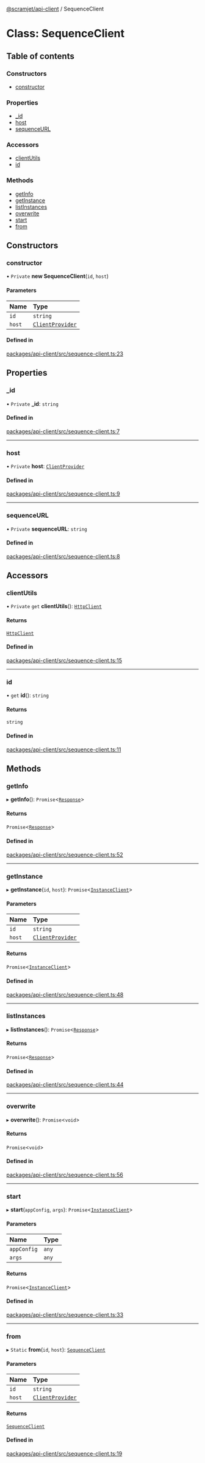 [@scramjet/api-client](../README.md) / SequenceClient

# Class: SequenceClient

## Table of contents

### Constructors

- [constructor](SequenceClient.md#constructor)

### Properties

- [\_id](SequenceClient.md#_id)
- [host](SequenceClient.md#host)
- [sequenceURL](SequenceClient.md#sequenceurl)

### Accessors

- [clientUtils](SequenceClient.md#clientutils)
- [id](SequenceClient.md#id)

### Methods

- [getInfo](SequenceClient.md#getinfo)
- [getInstance](SequenceClient.md#getinstance)
- [listInstances](SequenceClient.md#listinstances)
- [overwrite](SequenceClient.md#overwrite)
- [start](SequenceClient.md#start)
- [from](SequenceClient.md#from)

## Constructors

### constructor

• `Private` **new SequenceClient**(`id`, `host`)

#### Parameters

| Name | Type |
| :------ | :------ |
| `id` | `string` |
| `host` | [`ClientProvider`](../interfaces/ClientProvider.md) |

#### Defined in

[packages/api-client/src/sequence-client.ts:23](https://github.com/scramjet-cloud-platform/scramjet-csi-dev/blob/d294535a/packages/api-client/src/sequence-client.ts#L23)

## Properties

### \_id

• `Private` **\_id**: `string`

#### Defined in

[packages/api-client/src/sequence-client.ts:7](https://github.com/scramjet-cloud-platform/scramjet-csi-dev/blob/d294535a/packages/api-client/src/sequence-client.ts#L7)

___

### host

• `Private` **host**: [`ClientProvider`](../interfaces/ClientProvider.md)

#### Defined in

[packages/api-client/src/sequence-client.ts:9](https://github.com/scramjet-cloud-platform/scramjet-csi-dev/blob/d294535a/packages/api-client/src/sequence-client.ts#L9)

___

### sequenceURL

• `Private` **sequenceURL**: `string`

#### Defined in

[packages/api-client/src/sequence-client.ts:8](https://github.com/scramjet-cloud-platform/scramjet-csi-dev/blob/d294535a/packages/api-client/src/sequence-client.ts#L8)

## Accessors

### clientUtils

• `Private` `get` **clientUtils**(): [`HttpClient`](../interfaces/HttpClient.md)

#### Returns

[`HttpClient`](../interfaces/HttpClient.md)

#### Defined in

[packages/api-client/src/sequence-client.ts:15](https://github.com/scramjet-cloud-platform/scramjet-csi-dev/blob/d294535a/packages/api-client/src/sequence-client.ts#L15)

___

### id

• `get` **id**(): `string`

#### Returns

`string`

#### Defined in

[packages/api-client/src/sequence-client.ts:11](https://github.com/scramjet-cloud-platform/scramjet-csi-dev/blob/d294535a/packages/api-client/src/sequence-client.ts#L11)

## Methods

### getInfo

▸ **getInfo**(): `Promise`<[`Response`](../README.md#response)\>

#### Returns

`Promise`<[`Response`](../README.md#response)\>

#### Defined in

[packages/api-client/src/sequence-client.ts:52](https://github.com/scramjet-cloud-platform/scramjet-csi-dev/blob/d294535a/packages/api-client/src/sequence-client.ts#L52)

___

### getInstance

▸ **getInstance**(`id`, `host`): `Promise`<[`InstanceClient`](InstanceClient.md)\>

#### Parameters

| Name | Type |
| :------ | :------ |
| `id` | `string` |
| `host` | [`ClientProvider`](../interfaces/ClientProvider.md) |

#### Returns

`Promise`<[`InstanceClient`](InstanceClient.md)\>

#### Defined in

[packages/api-client/src/sequence-client.ts:48](https://github.com/scramjet-cloud-platform/scramjet-csi-dev/blob/d294535a/packages/api-client/src/sequence-client.ts#L48)

___

### listInstances

▸ **listInstances**(): `Promise`<[`Response`](../README.md#response)\>

#### Returns

`Promise`<[`Response`](../README.md#response)\>

#### Defined in

[packages/api-client/src/sequence-client.ts:44](https://github.com/scramjet-cloud-platform/scramjet-csi-dev/blob/d294535a/packages/api-client/src/sequence-client.ts#L44)

___

### overwrite

▸ **overwrite**(): `Promise`<`void`\>

#### Returns

`Promise`<`void`\>

#### Defined in

[packages/api-client/src/sequence-client.ts:56](https://github.com/scramjet-cloud-platform/scramjet-csi-dev/blob/d294535a/packages/api-client/src/sequence-client.ts#L56)

___

### start

▸ **start**(`appConfig`, `args`): `Promise`<[`InstanceClient`](InstanceClient.md)\>

#### Parameters

| Name | Type |
| :------ | :------ |
| `appConfig` | `any` |
| `args` | `any` |

#### Returns

`Promise`<[`InstanceClient`](InstanceClient.md)\>

#### Defined in

[packages/api-client/src/sequence-client.ts:33](https://github.com/scramjet-cloud-platform/scramjet-csi-dev/blob/d294535a/packages/api-client/src/sequence-client.ts#L33)

___

### from

▸ `Static` **from**(`id`, `host`): [`SequenceClient`](SequenceClient.md)

#### Parameters

| Name | Type |
| :------ | :------ |
| `id` | `string` |
| `host` | [`ClientProvider`](../interfaces/ClientProvider.md) |

#### Returns

[`SequenceClient`](SequenceClient.md)

#### Defined in

[packages/api-client/src/sequence-client.ts:19](https://github.com/scramjet-cloud-platform/scramjet-csi-dev/blob/d294535a/packages/api-client/src/sequence-client.ts#L19)
